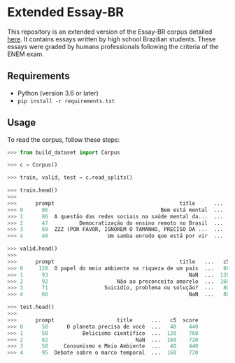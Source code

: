 # Extended Essay-BR

This repository is an extended version of the Essay-BR corpus detailed [here](https://sol.sbc.org.br/index.php/dsw/article/view/17414).
It contains essays written by high school Brazilian students. 
These essays were graded by humans professionals following the criteria of the ENEM exam.

## Requirements

- Python (version 3.6 or later)
- `pip install -r requirements.txt`

## Usage
To read the corpus, follow these steps:

````python
>>> from build_dataset import Corpus

>>> c = Corpus()

>>> train, valid, test = c.read_splits()

>>> train.head()
>>> 
>>>      prompt                                        title      ...   c5  score
>>> 0      86                                    Bem está mental  ...  160   680
>>> 1      86  A questão das redes sociais na saúde mental da...  ...  160   880
>>> 2      47          Democratização do ensino remoto no Brasil  ...  160   800
>>> 3      89  ZZZ (POR FAVOR, IGNOREM O TAMANHO, PRECISO DA ...  ...  200   880
>>> 4      40                   Um samba enredo que está por vir  ...  200   840

>>> valid.head()
>>> 
>>>      prompt                                        title   ...   c5  score
>>> 0     128  O papel do meio ambiente na riqueza de um país  ...   80    440
>>> 1      93                                             NaN  ...  120    640
>>> 2      92                      Não ao preconceito amarelo  ...  160    840
>>> 3      71                  Suicidío, problema ou solução?  ...   80    440
>>> 4      66                                             NaN  ...   80    440

>>> test.head()
>>> 
>>>      prompt                    title      ...   c5  score
>>> 0      58      O planeta precisa de você  ...   40    440
>>> 1      50           Belicismo científico  ...  120    760
>>> 2      82                            NaN  ...  160    720
>>> 3      58     Consumismo e Meio Ambiente  ...   40    440
>>> 4      95  Debate sobre o marco temporal  ...  160    720
